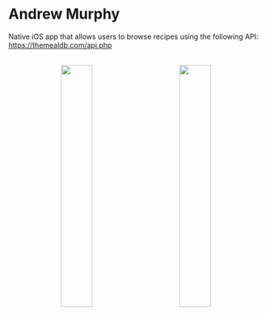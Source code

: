 # Andrew Murphy

Native iOS app that allows users to browse recipes using the following API: https://themealdb.com/api.php

<br>

<div align="center">
  <!-- ![Simulator Screenshot - iPhone 14 Pro - 2023-06-30 at 14 52 57](https://github.com/amurphy99/recipesAPI/assets/62905265/26648b4a-0ccf-460d-98a3-6780893c89bd) -->
  <img src="https://github.com/amurphy99/recipesAPI/assets/62905265/26648b4a-0ccf-460d-98a3-6780893c89bd" caption="Dessert list view. "    width="35%">
  <img width="10%">
  <!-- ![Simulator Screenshot - iPhone 14 Pro - 2023-06-30 at 14 53 09](https://github.com/amurphy99/recipesAPI/assets/62905265/a97b5cc9-cc52-417d-b379-5dbe68e70976) -->
  <img src="https://github.com/amurphy99/recipesAPI/assets/62905265/a97b5cc9-cc52-417d-b379-5dbe68e70976" caption="Dessert details view. " width="35%">
</div>

<br>
